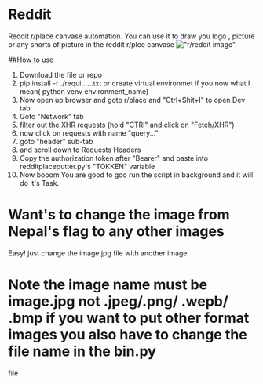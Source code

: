 # Reddit
  Reddit r/place canvase automation.
  You can use it to draw you logo , picture or any shorts of picture in the reddit r/plce canvase
!["r/reddit image"](url "Title")

##How to use
1) Download the file or repo
2) pip install -r ./requi......txt or create virtual environmet if you now what I mean( python venv environment_name)
3) Now open up browser and goto r/place and "Ctrl+Shit+I" to open Dev tab
4) Goto "Network" tab
5) filter out the XHR requests (hold "CTRl" and click on "Fetch/XHR")
6) now click on requests with name "query..."
7) goto "header" sub-tab
8) and scroll down to Requests Headers
9) Copy the authorization token after "Bearer" and paste into redditplaceputter.py's "TOKKEN" variable
10) Now booom You are good to goo run the script in background and it will do it's Task.

# Want's to change the image from Nepal's flag to any other images
Easy! just change the image.jpg file with another image 
# Note the image name must be image.jpg not .jpeg/.png/ .wepb/ .bmp if you want to put other format images you also have to change the file name in the bin.py 
file
